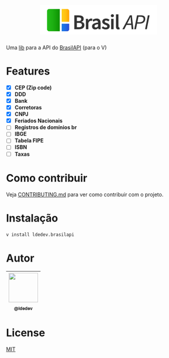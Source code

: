 <div align="center">
<h1>
<img src="https://raw.githubusercontent.com/BrasilAPI/BrasilAPI/main/public/brasilapi-logo-small.png" />

<div>


</div>
</h1>

</div>

Uma [lib](https://crates.io/crates/brasilapi) para a API do [BrasilAPI](https://github.com/BrasilAPI/BrasilAPI) (para o V)

# Features
- [x] **CEP (Zip code)**
- [X] **DDD**
- [X] **Bank**
- [x] **Corretoras**
- [x] **CNPJ**
- [X] **Feriados Nacionais**
- [ ] **Registros de domínios br**
- [ ] **IBGE**
- [ ] **Tabela FIPE**
- [ ] **ISBN**
- [ ] **Taxas**

# Como contribuir
Veja [CONTRIBUTING.md](./CONTRIBUTING.md) para ver como contribuir com o projeto.


# Instalação
`v install ldedev.brasilapi`

# Autor
<div align="center">

| [<img width="80" height="80" src="https://avatars.githubusercontent.com/u/7676415?v=4?size=32" width=115><br><sub>@ldedev</sub>](https://github.com/ldedev) |
|:---------------------------------------------------------------------------------------------------------------------------------------------------------:|


</div>

# License
[MIT](./LICENSE)
